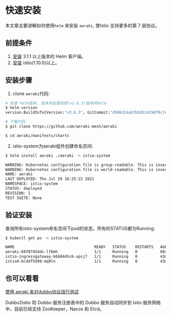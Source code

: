 <!--
# Copyright Aeraki Authors <cncf-aerakimesh-maintainers@lists.cncf.io>
#
# Licensed under the Apache License, Version 2.0 (the "License");
# you may not use this file except in compliance with the License.
# You may obtain a copy of the License at
#
#     http://www.apache.org/licenses/LICENSE-2.0
#
# Unless required by applicable law or agreed to in writing, software
# distributed under the License is distributed on an "AS IS" BASIS,
# WITHOUT WARRANTIES OR CONDITIONS OF ANY KIND, either express or implied.
# See the License for the specific language governing permissions and
# limitations under the License.
-->

# 快速安装

本文章主要讲解如何使用`helm` 来安装 `aeraki`,  使Istio 支持更多的第 7 层协议。

## 前提条件

1. [安装](https://helm.sh/docs/intro/install) 3.1.1 以上版本的 Helm 客户端。
2. [安装](https://istio.io/latest/docs/setup/install/) istio(1.10.0)以上。


## 安装步骤

1. clone `aeraki`代码: 

```bash
# 检查 helm版本, 我本地安装的是(v3.6.3)版本的helm
$ helm version
version.BuildInfo{Version:"v3.6.3", GitCommit:"d506314abfb5d21419df8c7e7e68012379db2354", GitTreeState:"dirty", GoVersion:"go1.16.5"}

# 下载代码
$ git clone https://github.com/aeraki-mesh/aeraki

$ cd aeraki/manifests/charts

```

2. istio-system为aeraki组件创建命名空间:

```bash
$ helm install aeraki ./aeraki -n istio-system

WARNING: Kubernetes configuration file is group-readable. This is insecure. Location: /root/.kube/config
WARNING: Kubernetes configuration file is world-readable. This is insecure. Location: /root/.kube/config
NAME: aeraki
LAST DEPLOYED: Thu Jul 29 16:25:22 2021
NAMESPACE: istio-system
STATUS: deployed
REVISION: 1
TEST SUITE: None
```

## 验证安装

查询所有istio-system命名空间下pod的状态，所有的STATUS都为Running:

```bash
$ kubectl get po -n istio-system

NAME                                   READY   STATUS    RESTARTS   AGE
aeraki-68f87454dc-lf6mh                1/1     Running   0          68s
istio-ingressgateway-b6b8445c6-xpsj7   1/1     Running   0          43m
istiod-bcddf5d98-mq9ln                 1/1     Running   0          43m
```

## 也可以看看

[使用 aeraki 来对dubbo协议进行测试](https://github.com/aeraki-mesh/dubbo2istio)

Dubbo2istio 将 Dubbo 服务注册表中的 Dubbo 服务自动同步到 Istio 服务网格中，目前已经支持 ZooKeeper，Nacos 和 Etcd。

